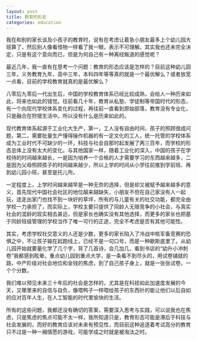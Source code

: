 ```yaml
---
layout: post
title: 教育的形态
categories: education
---
```


我在和别的家长谈及小孩子的教育时，说有在考虑让着急小朋友最多上个幼儿园大班算了，然后别人像看怪物一样看了我一眼，表示不可理解。其实我也还未完全决定，只是有这个意向而已，但是为何自己有一种离经叛道的感觉呢？

最近几年，我一直有在思考一个问题：教育的形态应该是怎样的？目前这种幼儿园三年，义务教育九年，高中三年，本科四年等等真的就是一个最优解么？或者放宽一点看，目前的学校教育就真的是最优解么？

八零后九零后一代出生后，中国的学校教育体系已经比较成熟，会给人一种历来如此，将来也如此的错觉。往前看几十年，教育从私塾、学徒制等帝国时代的形态，有一个向现代学校体系变化的过程，再往前一直看到原始部落，教育没有专业化，只是融合在狩猎生活中。所以没有什么是历来如此的。

现代教育体系起源于工业化大生产，第一，工人没有自由时间，孩子的照顾很成问题，第二，需要批量生产懂得操作机器的有一定文化的工人，统一托管的学校体系成为工业时代不可缺少的一环，科技与社会自那时起发展了两三百年，而学校的形态总体上没有太大的变化。与其他国家一样，随着工业化的深入，中国的孩子在学校待的时间越来越长，一是因为培养一个合格的人才需要学习的东西越来越多，二是因为父母照顾孩子的时间越来越少，所以上学的时间从小学往前推到学前班、再到幼儿园小班，甚至是托儿所。

一定程度上，上学时间越来越早是一种无奈的选择，但是却又被赋予越来越多的意义，首先现代中国社会社区的地位越来越缺失，小朋友不但在自己家没有人一起玩，连走出家门也找不到一块好的草坪，所有的与儿童有关的社交功能，都完全由学校一力承担了，而实际上，学校主要只提供了同龄人无限竞争的小社会，与真实社会的混龄的现实相去甚远，但是家长也确实没有其他选择，而更多的家长也把基于同龄班级管理的学校当作了唯一可行的正途，完全不考虑是否有其他可能性。

其实，考虑学校社交意义的人还是少数，更多的家长陷入了冷战中核军备竞赛的恐惧之中，不让孩子输在起跑线上，已经不是一句口号，而是一种歇斯底里了。从幼儿园开始就要量化学了几个字，背了几首诗，会几加几，看到书店的“幼升小冲刺卷”我都感到眩晕。重点幼儿园到重点大学，是一条看不到尽头的，用试卷铺就的路，中产阶级对社会地位和金钱的焦虑，到了自己孩子身上，就是一张张试卷，一个个分数。

我们难以预见未来三十年后的社会是怎样的，尤其是在科技如此加速度发展的今天，又哪里来的自信与自负，像喂鸭子一样喂给孩子的东西针的能让他们以后自如的应对百年人生，在人工智能的时代里愉快的生活。

所有的这些问题，我都还没有确切的答案，需要深入思考与实践，可以说我也在焦虑，只是焦虑的焦点可能不太一样，我所知道只是，教育形态可能是滞后于科技与社会发展的，而好的教育应该对未来有预见性，而目前这种追逐着考试高分的教育只不过是一种一厢情愿的游戏，可能学成之时就是被淘汰之时。